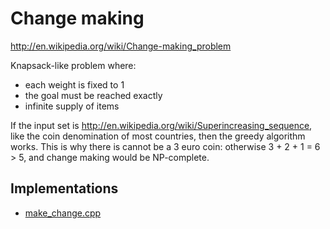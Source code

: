 # Change making

<http://en.wikipedia.org/wiki/Change-making_problem>

Knapsack-like problem where:

- each weight is fixed to 1
- the goal must be reached exactly
- infinite supply of items

If the input set is <http://en.wikipedia.org/wiki/Superincreasing_sequence>, like the coin denomination of most countries, then the greedy algorithm works. This is why there is cannot be a 3 euro coin: otherwise 3 + 2 + 1 = 6 > 5, and change making would be NP-complete.

## Implementations

- [make_change.cpp](src/cpp/make_change.cpp)
